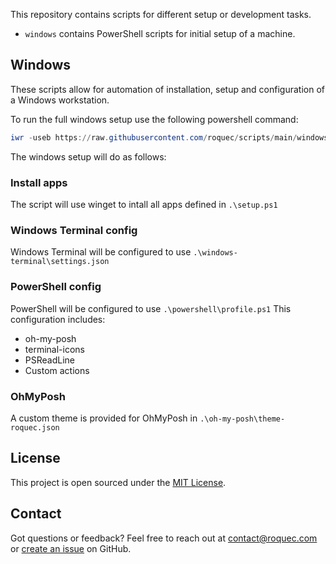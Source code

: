 This repository contains scripts for different setup or development tasks.
* `windows` contains PowerShell scripts for initial setup of a machine.

## Windows

These scripts allow for automation of installation, setup and configuration of a Windows workstation.

To run the full windows setup use the following powershell command:

```ps1
iwr -useb https://raw.githubusercontent.com/roquec/scripts/main/windows/bootstrap.ps1 | iex
```

The windows setup will do as follows:

### Install apps

The script will use winget to intall all apps defined in `.\setup.ps1`

### Windows Terminal config

Windows Terminal will be configured to use `.\windows-terminal\settings.json`

### PowerShell config

PowerShell will be configured to use `.\powershell\profile.ps1`
This configuration includes:
* oh-my-posh
* terminal-icons
* PSReadLine
* Custom actions

### OhMyPosh

A custom theme is provided for OhMyPosh in `.\oh-my-posh\theme-roquec.json`


## License
This project is open sourced under the [MIT License](https://github.com/roquec/scripts/blob/main/LICENSE).

## Contact
Got questions or feedback? Feel free to reach out at [contact@roquec.com](mailto:contact@roquec.com) or [create an issue](https://github.com/roquec/scripts/issues) on GitHub.